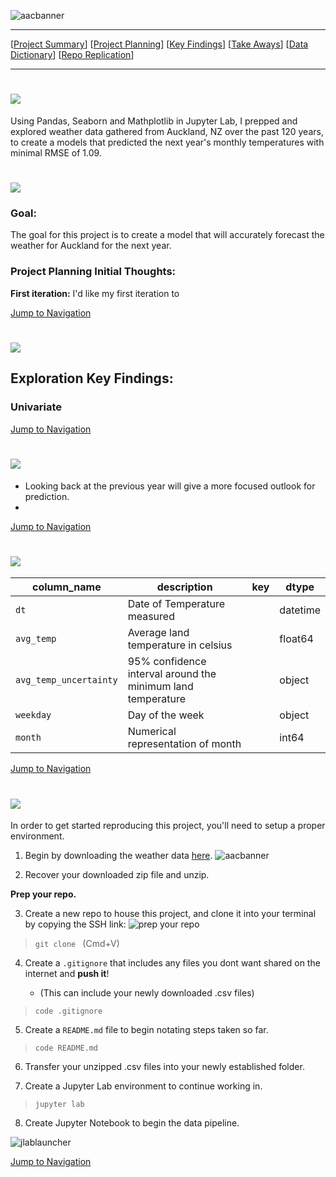 ![aacbanner](https://i.pinimg.com/originals/46/9e/b1/469eb1c73edd0fdec983b8318816bfd1.png)

___

<a id='navigation'></a>

[[Project Summary](#project-summary)]
[[Project Planning](#project-planning)]
[[Key Findings](#key-findings)]
[[Take Aways](#take-aways)]
[[Data Dictionary](#data-dictionary)]
[[Repo Replication](#repo-replication)]

___
<a name="project-summary"></a><h1><img src="https://i.pinimg.com/originals/64/e0/b1/64e0b1932483afce95657b2638afc368.png"/></h1>



Using Pandas, Seaborn and Mathplotlib in Jupyter Lab, I prepped and explored weather data gathered from Auckland, NZ over the past 120 years, to create a models that predicted the next year's monthly temperatures with minimal RMSE of 1.09.



<a name="project-planning"></a><h1><img src="https://i.pinimg.com/originals/6a/85/96/6a859661d065314f3ea90624150c981d.png"/></h1>
### Goal: 
The goal for this project is to create a model that will accurately forecast the weather for Auckland for the next year.



    
### Project Planning Initial Thoughts:
**First iteration:**
I'd like my first iteration to 



    
    
[Jump to Navigation](#navigation)

<a name="key-findings"></a><h1><img src="https://i.pinimg.com/originals/02/9c/5b/029c5be87c534ff710958758d4982fbf.png"/></h1>

## Exploration Key Findings:
### Univariate




    
[Jump to Navigation](#navigation)

<a name="take-aways"></a><h1><img src="https://i.pinimg.com/originals/22/e9/95/22e9953988bd635bcc37ddafe2f2e573.png"/></h1>

- Looking back at the previous year will give a more focused outlook for prediction.
- 



[Jump to Navigation](#navigation)

<a name="data-dictionary"></a><h1><img src="https://i.pinimg.com/originals/b8/4c/3a/b84c3a1bdcf9acbbf0da58556f54e864.png"/></h1>

| column_name     | description                                                           | key                          | dtype  |
|-----------------|-----------------------------------------------------------------------|------------------------------|--------|
| `dt`                  | Date of Temperature measured                                    |                              | datetime |
| `avg_temp`            | Average land temperature in celsius                             |                              | float64|
| `avg_temp_uncertainty`| 95% confidence interval around the minimum land temperature     |                              | object |
| `weekday`         | Day of the week                                                     |                              | object |
| `month`           | Numerical representation of month                                   |                              | int64  |





[Jump to Navigation](#navigation)

<a name="repo-replication"></a><h1><img src="https://i.pinimg.com/originals/d7/db/e5/d7dbe5a99b26f921f59190e6119f27ef.png"/></h1>

In order to get started reproducing this project, you'll need to setup a proper environment.

1. Begin by downloading the weather data [here](https://www.kaggle.com/berkeleyearth/climate-change-earth-surface-temperature-data).
![aacbanner](https://i.pinimg.com/originals/de/1b/51/de1b51677d5511963d8db44b964c6fbe.png)    







2. Recover your downloaded zip file and unzip.

**Prep your repo.**

3. Create a new repo to house this project, and clone it into your terminal by copying the SSH link:
    ![prep your repo](https://i.pinimg.com/originals/d0/15/c2/d015c28c08829cce7136943e7804117c.png)
> <code>git clone </code> (Cmd+V)
    

4. Create a `.gitignore` that includes any files you dont want shared on the internet and **push it**! 
    
    - (This can include your newly downloaded .csv files)
> <code>code .gitignore</code>



5. Create a `README.md` file to begin notating steps taken so far.
    
><code>code README.md</code>


6. Transfer your unzipped .csv files into your newly established folder.


7. Create a Jupyter Lab environment to continue working in.
> <code>jupyter lab</code>


8. Create Jupyter Notebook to begin the data pipeline. 

![jlablauncher](https://i.pinimg.com/originals/98/92/c5/9892c5042934750b5ba073f2d49f6184.png)
    




[Jump to Navigation](#navigation)








































